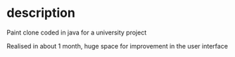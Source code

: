 # description 


Paint clone coded in java for a university project

Realised in about 1 month, huge space for improvement in the user interface 
